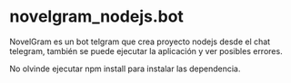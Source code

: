 # novelgram_nodejs.bot
NovelGram es un bot telgram que crea proyecto nodejs desde el chat telegram, también se puede ejecutar la aplicación y ver posibles errores.

No olvinde ejecutar npm install para instalar las dependencia.
